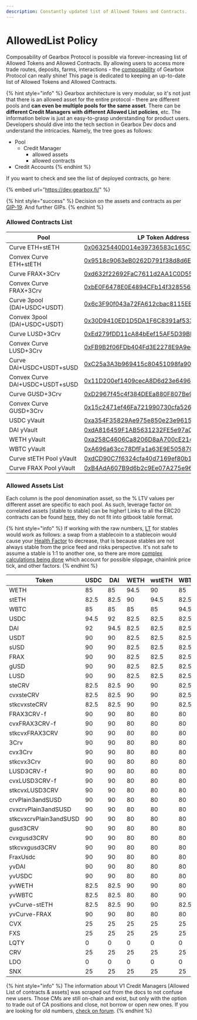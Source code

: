 ```yaml
---
description: Constantly updated list of Allowed Tokens and Contracts.
---
```


# AllowedList Policy

Composability of Gearbox Protocol is possible via forever-increasing list of Allowed Tokens and Allowed Contracts. By allowing users to access more trade routes, deposits, farms, interactions - the [composability](../../leverage-2.0-is-composable.md) of Gearbox Protocol can really shine! This page is dedicated to keeping an up-to-date list of Allowed Tokens and Allowed Contracts.

{% hint style="info" %}
Gearbox architecture is very modular, so it's not just that there is an allowed asset for the entire protocol - there are different pools and **can even be multiple pools for the same asset**. There can be **different Credit Managers with different Allowed List policies**, etc. The information below is just an easy-to-grasp understanding for product users. Developers should dive into the tech section in Gearbox Dev docs and understand the intricacies. Namely, the tree goes as follows:

* Pool
  * Credit Manager
    * allowed assets
    * allowed contracts
* Credit Accounts
{% endhint %}

If you want to check and see the list of deployed contracts, go here:

{% embed url="https://dev.gearbox.fi/" %}

{% hint style="success" %}
Decision on the assets and contracts as per [GIP-19](https://gov.gearbox.fi/t/gip-19-v2-discussion-pools-assets-and-allowedlist-policy-for-v2/1438). And further GIPs.
{% endhint %}

### Allowed Contracts List

| Pool                            | LP Token Address                                                                                                      |
| ------------------------------- | --------------------------------------------------------------------------------------------------------------------- |
| Curve ETH+stETH                 | [0x06325440D014e39736583c165C2963BA99fAf14E](https://etherscan.io/address/0x06325440D014e39736583c165C2963BA99fAf14E) |
| Convex Curve ETH+stETH          | [0x9518c9063eB0262D791f38d8d6Eb0aca33c63ed0](https://etherscan.io/address/0x9518c9063eB0262D791f38d8d6Eb0aca33c63ed0) |
| Curve FRAX+3Crv                 | [0xd632f22692FaC7611d2AA1C0D552930D43CAEd3B](https://etherscan.io/address/0xd632f22692FaC7611d2AA1C0D552930D43CAEd3B) |
| Convex Curve FRAX+3Crv          | [0xbE0F6478E0E4894CFb14f32855603A083A57c7dA](https://etherscan.io/address/0xbE0F6478E0E4894CFb14f32855603A083A57c7dA) |
| Curve 3pool (DAI+USDC+USDT)     | [0x6c3F90f043a72FA612cbac8115EE7e52BDe6E490](https://etherscan.io/address/0x6c3F90f043a72FA612cbac8115EE7e52BDe6E490) |
| Convex 3pool (DAI+USDC+USDT)    | [0x30D9410ED1D5DA1F6C8391af5338C93ab8d4035C](https://etherscan.io/address/0x30D9410ED1D5DA1F6C8391af5338C93ab8d4035C) |
| Curve LUSD+3Crv                 | [0xEd279fDD11cA84bEef15AF5D39BB4d4bEE23F0cA](https://etherscan.io/address/0xEd279fDD11cA84bEef15AF5D39BB4d4bEE23F0cA) |
| Convex Curve LUSD+3Crv          | [0xFB9B2f06FDb404Fd3E2278E9A9edc8f252F273d0](https://etherscan.io/address/0xFB9B2f06FDb404Fd3E2278E9A9edc8f252F273d0) |
| Curve DAI+USDC+USDT+sUSD        | [0xC25a3A3b969415c80451098fa907EC722572917F](https://etherscan.io/address/0xC25a3A3b969415c80451098fa907EC722572917F) |
| Convex Curve DAI+USDC+USDT+sUSD | [0x11D200ef1409cecA8D6d23e6496550f707772F11](https://etherscan.io/address/0x11D200ef1409cecA8D6d23e6496550f707772F11) |
| Curve GUSD+3Crv                 | [0xD2967f45c4f384DEEa880F807Be904762a3DeA07](https://etherscan.io/address/0xD2967f45c4f384DEEa880F807Be904762a3DeA07) |
| Convex Curve GUSD+3Crv          | [0x15c2471ef46Fa721990730cfa526BcFb45574576](https://etherscan.io/address/0x15c2471ef46Fa721990730cfa526BcFb45574576) |
| USDC yVault                     | [0xa354F35829Ae975e850e23e9615b11Da1B3dC4DE](https://etherscan.io/address/0xa354F35829Ae975e850e23e9615b11Da1B3dC4DE) |
| DAI yVault                      | [0xdA816459F1AB5631232FE5e97a05BBBb94970c95](https://etherscan.io/address/0xdA816459F1AB5631232FE5e97a05BBBb94970c95) |
| WETH yVault                     | [0xa258C4606Ca8206D8aA700cE2143D7db854D168c](https://etherscan.io/address/0xa258C4606Ca8206D8aA700cE2143D7db854D168c) |
| WBTC yVault                     | [0xA696a63cc78DfFa1a63E9E50587C197387FF6C7E](https://etherscan.io/address/0xA696a63cc78DfFa1a63E9E50587C197387FF6C7E) |
| Curve stETH Pool yVault         | [0xdCD90C7f6324cfa40d7169ef80b12031770B4325](https://etherscan.io/address/0xdCD90C7f6324cfa40d7169ef80b12031770B4325) |
| Curve FRAX Pool yVault          | [0xB4AdA607B9d6b2c9Ee07A275e9616B84AC560139](https://etherscan.io/address/0xB4AdA607B9d6b2c9Ee07A275e9616B84AC560139) |

### Allowed Assets List

Each column is the pool denomination asset, so the % LTV values per different asset are specific to each pool. As such, leverage factor on correlated assets \[stable to stable] can be higher! Links to all the ERC20 contracts can be found [here](https://gov.gearbox.fi/t/gip-19-v2-discussion-pools-assets-and-allowedlist-policy-for-v2/1438), they do not fit into gitbook table format.

{% hint style="info" %}
If working with the raw numbers, [LT](../liquidations/#liquidation-threshold) for stables would work as follows: a swap from a stablecoin to a stablecoin would cause your [Health Factor](../../traders-and-farmers/credit-account-dashboard-overview/kak-ne-byt-rekt.md#what-i-can-do-if-my-health-factor-is-close-to-1-to-keep-my-credit-account-alive) to decrease, that is because stables are not always stable from the price feed and risks perspective. It's not safe to assume a stable is 1:1 to another one, so there are more [complex calculations being done](../liquidations/#threshold-weighted-value) which account for possible slippage, chainlink price tick, and other factors.
{% endhint %}



| Token                  | USDC | DAI  | WETH | wstETH | WBTC | FRAX |
| ---------------------- | ---- | ---- | ---- | ------ | ---- | ---- |
| WETH                   | 85   | 85   | 94.5 | 90     | 85   | 85   |
| stETH                  | 82.5 | 82.5 | 90   | 94.5   | 82.5 | 82.5 |
| WBTC                   | 85   | 85   | 85   | 85     | 94.5 | 85   |
| USDC                   | 94.5 | 92   | 82.5 | 82.5   | 82.5 | 92   |
| DAI                    | 92   | 94.5 | 82.5 | 82.5   | 82.5 | 92   |
| USDT                   | 90   | 90   | 82.5 | 82.5   | 82.5 | 94.5 |
| sUSD                   | 90   | 90   | 82.5 | 82.5   | 82.5 | 90   |
| FRAX                   | 90   | 90   | 82.5 | 82.5   | 82.5 | 90   |
| gUSD                   | 90   | 90   | 82.5 | 82.5   | 82.5 | 90   |
| LUSD                   | 90   | 90   | 82.5 | 82.5   | 82.5 | 90   |
| steCRV                 | 82.5 | 82.5 | 90   | 90     | 82.5 | 82.5 |
| cvxsteCRV              | 82.5 | 82.5 | 90   | 90     | 82.5 | 82.5 |
| stkcvxsteCRV           | 82.5 | 82.5 | 90   | 90     | 82.5 | 90   |
| FRAX3CRV-f             | 90   | 90   | 80   | 80     | 80   | 90   |
| cvxFRAX3CRV-f          | 90   | 90   | 80   | 80     | 80   | 90   |
| stkcvxFRAX3CRV         | 90   | 90   | 80   | 80     | 80   | 90   |
| 3Crv                   | 90   | 90   | 80   | 80     | 80   | 90   |
| cvx3Crv                | 90   | 90   | 80   | 80     | 80   | 90   |
| stkcvx3Crv             | 90   | 90   | 80   | 80     | 80   | 90   |
| LUSD3CRV-f             | 90   | 90   | 80   | 80     | 80   | 90   |
| cvxLUSD3CRV-f          | 90   | 90   | 80   | 80     | 80   | 90   |
| stkcvxLUSD3CRV         | 90   | 90   | 80   | 80     | 80   | 90   |
| crvPlain3andSUSD       | 90   | 90   | 80   | 80     | 80   | 90   |
| cvxcrvPlain3andSUSD    | 90   | 90   | 80   | 80     | 80   | 90   |
| stkcvxcrvPlain3andSUSD | 90   | 90   | 80   | 80     | 80   | 90   |
| gusd3CRV               | 90   | 90   | 80   | 80     | 80   | 90   |
| cvxgusd3CRV            | 90   | 90   | 80   | 80     | 80   | 90   |
| stkcvxgusd3CRV         | 90   | 90   | 80   | 80     | 80   | 90   |
| FraxUsdc               | 90   | 90   | 80   | 80     | 80   | 90   |
| yvDAI                  | 90   | 90   | 80   | 80     | 80   | 90   |
| yvUSDC                 | 90   | 90   | 80   | 80     | 80   | 90   |
| yvWETH                 | 82.5 | 82.5 | 90   | 90     | 80   | 82.5 |
| yvWBTC                 | 82.5 | 82.5 | 80   | 80     | 90   | 82.5 |
| yvCurve-stETH          | 82.5 | 82.5 | 90   | 90     | 82.5 | 82.5 |
| yvCurve-FRAX           | 90   | 90   | 80   | 80     | 80   | 90   |
| CVX                    | 25   | 25   | 25   | 25     | 25   | 25   |
| FXS                    | 25   | 25   | 25   | 25     | 25   | 25   |
| LQTY                   | 0    | 0    | 0    | 0      | 0    | 0    |
| CRV                    | 25   | 25   | 25   | 25     | 25   | 25   |
| LDO                    | 0    | 0    | 0    | 0      | 0    | 0    |
| SNX                    | 25   | 25   | 25   | 25     | 25   | 25   |

{% hint style="info" %}
The information about V1 Credit Managers \[Allowed List of contracts & assets] was scraped out from the docs to not confuse new users. Those CMs are still on-chain and exist, but only with the option to trade out of CA positions and close, not borrow or open new ones. If you are looking for old numbers, [check on forum](https://gov.gearbox.fi/t/pre-gip-2-3-start-gearbox-allowed-tokens-and-protocols/152/37).
{% endhint %}
